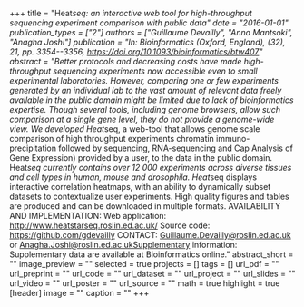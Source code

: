 +++
title = "Heat*seq: an interactive web tool for high-throughput sequencing experiment comparison with public data"
date = "2016-01-01"
publication_types = ["2"]
authors = ["Guillaume Devailly", "Anna Mantsoki", "Anagha Joshi"]
publication = "In: Bioinformatics (Oxford, England), (32), 21, _pp. 3354--3356_, https://doi.org/10.1093/bioinformatics/btw407"
abstract = "Better protocols and decreasing costs have made high-throughput sequencing experiments now accessible even to small experimental laboratories. However, comparing one or few experiments generated by an individual lab to the vast amount of relevant data freely available in the public domain might be limited due to lack of bioinformatics expertise. Though several tools, including genome browsers, allow such comparison at a single gene level, they do not provide a genome-wide view. We developed Heat*seq, a web-tool that allows genome scale comparison of high throughput experiments chromatin immuno-precipitation followed by sequencing, RNA-sequencing and Cap Analysis of Gene Expression) provided by a user, to the data in the public domain. Heat*seq currently contains over 12 000 experiments across diverse tissues and cell types in human, mouse and drosophila. Heat*seq displays interactive correlation heatmaps, with an ability to dynamically subset datasets to contextualize user experiments. High quality figures and tables are produced and can be downloaded in multiple formats. AVAILABILITY AND IMPLEMENTATION: Web application: http://www.heatstarseq.roslin.ed.ac.uk/ Source code: https://github.com/gdevailly CONTACT: Guillaume.Devailly@roslin.ed.ac.uk or Anagha.Joshi@roslin.ed.ac.ukSupplementary information: Supplementary data are available at Bioinformatics online."
abstract_short = ""
image_preview = ""
selected = true
projects = []
tags = []
url_pdf = ""
url_preprint = ""
url_code = ""
url_dataset = ""
url_project = ""
url_slides = ""
url_video = ""
url_poster = ""
url_source = ""
math = true
highlight = true
[header]
image = ""
caption = ""
+++

